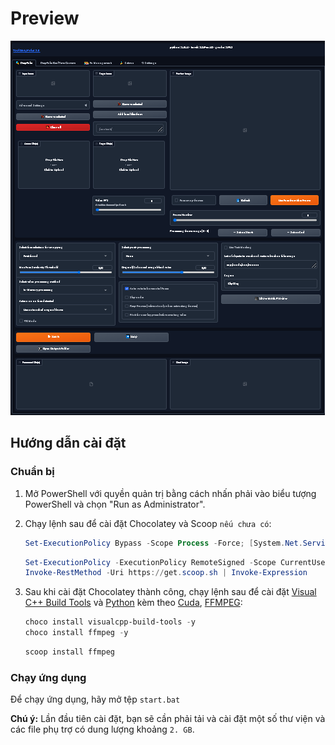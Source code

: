 # Preview

![preview image](preview.png)

## Hướng dẫn cài đặt

### Chuẩn bị

1. Mở PowerShell với quyền quản trị bằng cách nhấn phải vào biểu tượng PowerShell và chọn "Run as Administrator".

2. Chạy lệnh sau để cài đặt Chocolatey và Scoop `nếu chưa có`:

    ```powershell
    Set-ExecutionPolicy Bypass -Scope Process -Force; [System.Net.ServicePointManager]::SecurityProtocol = [System.Net.ServicePointManager]::SecurityProtocol -bor 3072; iex ((New-Object System.Net.WebClient).DownloadString('https://community.chocolatey.org/install.ps1'))
    ```
    ```powershell
    Set-ExecutionPolicy -ExecutionPolicy RemoteSigned -Scope CurrentUser
    Invoke-RestMethod -Uri https://get.scoop.sh | Invoke-Expression
    ```

3. Sau khi cài đặt Chocolatey thành công, chạy lệnh sau để cài đặt [Visual C++ Build Tools](https://visualstudio.microsoft.com/visual-cpp-build-tools/) và [Python](https://www.python.org/ftp/python/3.10.11/python-3.10.11-amd64.exe) kèm theo [Cuda](https://github.com/git-for-windows/git/releases/download/v2.43.0.windows.1/Git-2.43.0-64-bit.exe), [FFMPEG](https://github.com/BtbN/FFmpeg-Builds/releases](https://developer.nvidia.com/cuda-11-8-0-download-archive?target_os=Windows&target_arch=x86_64)):

    ```powershell
    choco install visualcpp-build-tools -y
    choco install ffmpeg -y
    ```
    ```powershell
    scoop install ffmpeg
    ```

### Chạy ứng dụng

Để chạy ứng dụng, hãy mở tệp `start.bat`

**Chú ý:** Lần đầu tiên cài đặt, bạn sẽ cần phải tải và cài đặt một số thư viện và các file phụ trợ có dung lượng khoảng `2. GB`.
